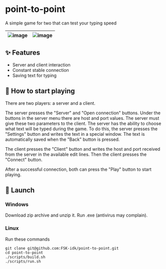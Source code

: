 # point-to-point

A simple game for two that can test your typing speed

| ![image](https://github.com/user-attachments/assets/0d714291-afa8-4699-952f-27fe1c5dee9f) | ![image](https://github.com/user-attachments/assets/81b15c5b-f0e9-400c-96c4-74988c90d87a) |
| :---------------------------------------------------------------------------------------: | :---------------------------------------------------------------------------------------: |

## ✨ Features

- Server and client interaction
- Constant stable connection
- Saving text for typing

## 🎲 How to start playing

There are two players: a server and a client.

The server presses the "Server" and "Open connection" buttons.
Under the buttons in the server menu there are host and port values.
The server must give these two parameters to the client.
The server has the ability to choose what text will be typed during the game.
To do this, the server presses the "Settings" button and writes the text in a special window.
The text is automatically saved when the "Back" button is pressed.

The client presses the "Client" button and writes the host and port received from the server in the available edit lines.
Then the client presses the "Connect" button.

After a successful connection, both can press the "Play" button to start playing.

## 🚀 Launch

### Windows

Download zip archive and unzip it. Run .exe (antivirus may complain).

### Linux

Run these commands

    git clone git@github.com:FSK-idk/point-to-point.git
    cd point-to-point
    ./scripts/build.sh
    ./scripts/run.sh
